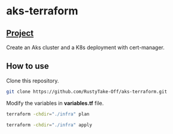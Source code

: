 # aks-terraform

## [Project](https://github.com/RustyTake-Off/projects)

Create an Aks cluster and a K8s deployment with cert-manager.

## How to use

Clone this repository.

```bash
git clone https://github.com/RustyTake-Off/aks-terraform.git
```

Modify the variables in <b>variables.tf</b> file.

```bash
terraform -chdir="./infra" plan
```

```bash
terraform -chdir="./infra" apply
```
